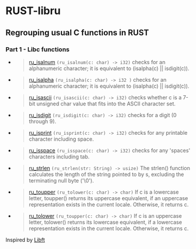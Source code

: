 # RUST-libru
Regrouping usual C functions in RUST
---
### Part 1 - Libc functions

* > [ru_isalnum](/ru_isalnum.rs) `(ru_isalnum(c: char) -> i32)` checks for an alphanumeric character; it is equivalent to (isalpha(c) || isdigit(c)).

* > [ru_isalpha](/ru_isalpha.rs) `(ru_isalpha(c: char) -> i32 )` checks  for an alphanumeric character; it is equivalent to (isalpha(c) || isdigit(c)).

* > [ru_isascii](/ru_isascii.rs) `(ru_isascii(c: char) -> i32)` checks whether c is a 7-bit unsigned char value that fits into the ASCII character set.

* > [ru_isdigit](/ru_isdigit.rs) `(ru_isdigit(c: char) -> i32)` checks for a digit (0 through 9).

* > [ru_isprint](/ru_isprint.rs) `(ru_isprint(c: char) -> i32)` checks for any printable character including space.

* > [ru_isspace](/ru_isspace.rs) `(ru_isspace(c: char) -> i32)` checks for any 'spaces' characters including tab.

* > [ru_strlen](/ru_strlen.rs) `(ru_strlen(str: String) -> usize)` The strlen() function calculates the length of the string pointed to by s, excluding the terminating null byte ('\0').

* > [ru_toupper](/ru_toupper.rs) `(ru_tolower(c: char) -> char)` If  c  is a lowercase letter, toupper() returns its uppercase equivalent, if an uppercase representation exists in the current locale.  Otherwise,
       it returns c.

* > [ru_tolower](/ru_tolower.rs) `(ru_toupper(c: char) -> char)` If c is an uppercase letter, tolower() returns its lowercase equivalent, if a lowercase representation exists in the current  locale.   Otherwise,
       it returns c.


Inspired by [Libft](https://github.com/andersonhsporto/ft-libft)